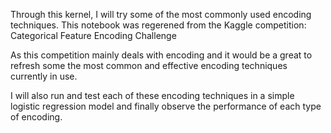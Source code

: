 Through this kernel, I will try some of the most commonly used encoding techniques. This notebook was regerened from the Kaggle competition: Categorical Feature Encoding Challenge

As this competition mainly deals with encoding and it would be a great to refresh some the most common and effective encoding techniques currently in use.

I will also run and test each of these encoding techniques in a simple logistic regression model and finally observe the performance of each type of encoding.
